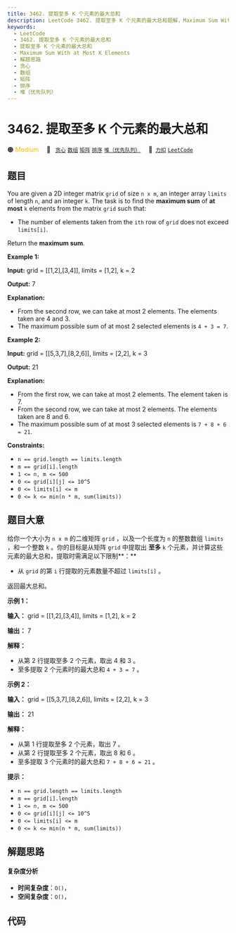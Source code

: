 ```yaml
---
title: 3462. 提取至多 K 个元素的最大总和
description: LeetCode 3462. 提取至多 K 个元素的最大总和题解，Maximum Sum With at Most K Elements，包含解题思路、复杂度分析以及完整的 JavaScript 代码实现。
keywords:
  - LeetCode
  - 3462. 提取至多 K 个元素的最大总和
  - 提取至多 K 个元素的最大总和
  - Maximum Sum With at Most K Elements
  - 解题思路
  - 贪心
  - 数组
  - 矩阵
  - 排序
  - 堆（优先队列）
---
```


# 3462. 提取至多 K 个元素的最大总和

🟠 <font color=#ffb800>Medium</font>&emsp; 🔖&ensp; [`贪心`](/tag/greedy.md) [`数组`](/tag/array.md) [`矩阵`](/tag/matrix.md) [`排序`](/tag/sorting.md) [`堆（优先队列）`](/tag/heap-priority-queue.md)&emsp; 🔗&ensp;[`力扣`](https://leetcode.cn/problems/maximum-sum-with-at-most-k-elements) [`LeetCode`](https://leetcode.com/problems/maximum-sum-with-at-most-k-elements)

## 题目

You are given a 2D integer matrix `grid` of size `n x m`, an integer array
`limits` of length `n`, and an integer `k`. The task is to find the **maximum
sum** of **at most** `k` elements from the matrix `grid` such that:

  * The number of elements taken from the `ith` row of `grid` does not exceed `limits[i]`.

Return the **maximum sum**.



**Example 1:**

**Input:** grid = [[1,2],[3,4]], limits = [1,2], k = 2

**Output:** 7

**Explanation:**

  * From the second row, we can take at most 2 elements. The elements taken are 4 and 3.
  * The maximum possible sum of at most 2 selected elements is `4 + 3 = 7`.

**Example 2:**

**Input:** grid = [[5,3,7],[8,2,6]], limits = [2,2], k = 3

**Output:** 21

**Explanation:**

  * From the first row, we can take at most 2 elements. The element taken is 7.
  * From the second row, we can take at most 2 elements. The elements taken are 8 and 6.
  * The maximum possible sum of at most 3 selected elements is `7 + 8 + 6 = 21`.



**Constraints:**

  * `n == grid.length == limits.length`
  * `m == grid[i].length`
  * `1 <= n, m <= 500`
  * `0 <= grid[i][j] <= 10^5`
  * `0 <= limits[i] <= m`
  * `0 <= k <= min(n * m, sum(limits))`


## 题目大意

给你一个大小为 `n x m` 的二维矩阵 `grid` ，以及一个长度为 `n` 的整数数组 `limits` ，和一个整数 `k` 。你的目标是从矩阵
`grid` 中提取出 **至多** `k` 个元素，并计算这些元素的最大总和，提取时需满足以下限制**：**

  * 从 `grid` 的第 `i` 行提取的元素数量不超过 `limits[i]` 。

返回最大总和。



**示例 1：**

**输入：** grid = [[1,2],[3,4]], limits = [1,2], k = 2

**输出：** 7

**解释：**

  * 从第 2 行提取至多 2 个元素，取出 4 和 3 。
  * 至多提取 2 个元素时的最大总和 `4 + 3 = 7` 。

**示例 2：**

**输入：** grid = [[5,3,7],[8,2,6]], limits = [2,2], k = 3

**输出：** 21

**解释：**

  * 从第 1 行提取至多 2 个元素，取出 7 。
  * 从第 2 行提取至多 2 个元素，取出 8 和 6 。
  * 至多提取 3 个元素时的最大总和 `7 + 8 + 6 = 21` 。



**提示：**

  * `n == grid.length == limits.length`
  * `m == grid[i].length`
  * `1 <= n, m <= 500`
  * `0 <= grid[i][j] <= 10^5`
  * `0 <= limits[i] <= m`
  * `0 <= k <= min(n * m, sum(limits))`


## 解题思路

#### 复杂度分析

- **时间复杂度**：`O()`，
- **空间复杂度**：`O()`，

## 代码

```javascript

```